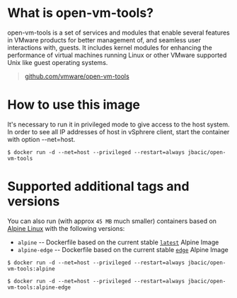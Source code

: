 # What is open-vm-tools?

open-vm-tools is a set of services and modules that enable several features in VMware products for better management of, and seamless user interactions with, guests. It includes kernel modules for enhancing the performance of virtual machines running Linux or other VMware supported Unix like guest operating systems.

> [github.com/vmware/open-vm-tools](https://github.com/vmware/open-vm-tools)

# How to use this image

It's necessary to run it in privileged mode to give access to the host system. In order to see all IP addresses of host in vSphrere client, start the container with option --net=host.

```console
$ docker run -d --net=host --privileged --restart=always jbacic/open-vm-tools
```

# Supported additional tags and versions

You can also run (with approx `45 MB` much smaller) containers based on [Alpine Linux](https://alpinelinux.org) with the following versions:

* `alpine` -- Dockerfile based on the current stable [`latest`](https://hub.docker.com/_/alpine/) Alpine Image
* `alpine-edge`  -- Dockerfile based on the current stable [`edge`](https://hub.docker.com/_/alpine/) Alpine Image

```console
$ docker run -d --net=host --privileged --restart=always jbacic/open-vm-tools:alpine
```

```console
$ docker run -d --net=host --privileged --restart=always jbacic/open-vm-tools:alpine-edge
```
